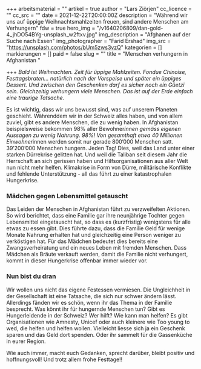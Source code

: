 +++
arbeitsmaterial = ""
artikel = true
author = "Lars Ziörjen"
cc_licence = ""
cc_src = ""
date = 2021-12-22T20:00:00Z
description = "Während wir uns auf üppige Weihnachtsmahlzeiten freuen, sind andere Menschen am Verhungern"
fdw = true
hero_img = "/v1640206809/dan-gold-4_jhDO54BYg-unsplash_w2ftxv.jpg"
img_description = "Afghanen auf der Suche nach Essen"
img_photographer = "Farid Ershad"
img_src = "https://unsplash.com/photos/bUm5zws3vzQ"
kategorien = []
markierungen = []
paid = false
slug = ""
title = "Menschen verhungern in Afghanistan "

+++
_Bald ist Weihnachten. Zeit für üppige Mahlzeiten. Fondue Chinoise, Festtagsbraten… natürlich nach der Vorspeise und später ein üppiges Dessert. Und zwischen den Geschenken darf es sicher noch ein Güetzi sein. Gleichzeitig verhungern viele Menschen. Das ist auf der Erde einfach eine traurige Tatsache._

Es ist wichtig, dass wir uns bewusst sind, was auf unserem Planeten geschieht. Währenddem wir in der Schweiz alles haben, und von allem zuviel, gibt es andere Menschen, die zu wenig haben. In Afghanistan beispielsweise bekommen 98% aller Bewohner*innen gemäss eigenen Aussagen zu wenig Nahrung. 98%! Von gesamthaft etwa 40 Millionen Einwohner*innen werden somit nur gerade 800’000 Menschen satt. 39’200’000 Menschen hungern. Jeden Tag! Dies, weil das Land unter einer starken Dürrekrise gelitten hat. Und weil die Taliban seit diesem Jahr die Herrschaft an sich gerissen haben und Hilfsorganisationen aus aller Welt nun nicht mehr helfen. Klimakrise in Form von Dürre, militärische Konflikte und fehlende Unterstützung - all das führt zu einer katastrophalen Hungerkrise.

### Mädchen gegen Lebensmittel getauscht

Das Leiden der Menschen in Afghanistan führt zu verzweifelten Aktionen. So wird berichtet, dass eine Familie gar ihre neunjährige Tochter gegen Lebensmittel eingetauscht hat, so dass es (kurzfristig) wenigstens für alle etwas zu essen gibt. Dies führte dazu, dass die Familie Geld für wenige Monate Nahrung erhalten hat und gleichzeitig eine Person weniger zu verköstigen hat. Für das Mädchen bedeutet dies bereits eine Zwangsverheiratung und ein neues Leben mit fremden Menschen. Dass Mädchen als Bräute verkauft werden, damit die Familie nicht verhungert, kommt in dieser Hungerkrise offenbar immer wieder vor.

### Nun bist du dran

Wir wollen uns nicht das eigene Festessen vermiesen. Die Ungleichheit in der Gesellschaft ist eine Tatsache, die sich nur schwer ändern lässt. Allerdings fänden wir es schön, wenn ihr das Thema in der Familie besprecht. Was könnt ihr für hungernde Menschen tun? Gibt es Hungerleidende in der Schweiz? Wer hilft? Wie kann man helfen? Es gibt Organisationen wie Amnesty, Unicef oder auch kleinere wie Too young to wed, die helfen und helfen wollen. Vielleicht liesse sich ja ein Geschenk sparen und das Geld dort spenden. Oder ihr sammelt für die Gassenküche in eurer Region.

Wie auch immer, macht euch Gedanken, sprecht darüber, bleibt positiv und hoffnungsvoll! Und trotz allem frohe Festtage!!